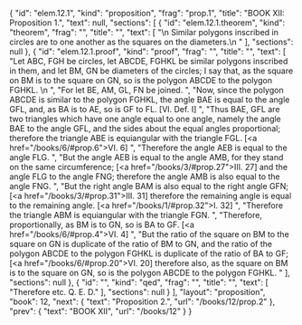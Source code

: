 {
  "id": "elem.12.1",
  "kind": "proposition",
  "frag": "prop.1",
  "title": "BOOK XII: Proposition 1.",
  "text": null,
  "sections": [
    {
      "id": "elem.12.1.theorem",
      "kind": "theorem",
      "frag": "",
      "title": "",
      "text": [
        "\n       Similar polygons inscribed in circles are to one another as the squares on the diameters.\n      "
      ],
      "sections": null
    },
    {
      "id": "elem.12.1.proof",
      "kind": "proof",
      "frag": "",
      "title": "",
      "text": [
        "Let ABC, FGH be circles, let ABCDE, FGHKL be similar polygons inscribed in them, and let BM, GN be diameters of the circles; I say that, as the square on BM is to the square on GN, so is the polygon ABCDE to the polygon FGHKL. \n      ",
        "For let BE, AM, GL, FN be joined. ",
        "Now, since the polygon ABCDE is similar to the polygon FGHKL, the angle BAE is equal to the angle GFL, and, as BA is to AE, so is GF to FL. [VI. Def. I] ",
        "Thus BAE, GFL are two triangles which have one angle equal to one angle, namely the angle BAE to the angle GFL, and the sides about the equal angles proportional; therefore the triangle ABE is equiangular with the triangle FGL. [<a href=\"/books/6/#prop.6\">VI. 6</a>] ",
        "Therefore the angle AEB is equal to the angle FLG. ",
        "But the angle AEB is equal to the angle AMB, for they stand on the same circumference; [<a href=\"/books/3/#prop.27\">III. 27</a>] and the angle FLG to the angle FNG; therefore the angle AMB is also equal to the angle FNG. ",
        "But the right angle BAM is also equal to the right angle GFN; [<a href=\"/books/3/#prop.31\">III. 31</a>] therefore the remaining angle is equal to the remaining angle. [<a href=\"/books/1/#prop.32\">I. 32</a>] ",
        "Therefore the triangle ABM is equiangular with the triangle FGN. ",
        "Therefore, proportionally, as BM is to GN, so is BA to GF. [<a href=\"/books/6/#prop.4\">VI. 4</a>] ",
        "But the ratio of the square on BM to the square on GN is duplicate of the ratio of BM to GN, and the ratio of the polygon ABCDE to the polygon FGHKL is duplicate of the ratio of BA to GF; [<a href=\"/books/6/#prop.20\">VI. 20</a>] therefore also, as the square on BM is to the square on GN, so is the polygon ABCDE to the polygon FGHKL. "
      ],
      "sections": null
    },
    {
      "id": "",
      "kind": "qed",
      "frag": "",
      "title": "",
      "text": [
        "Therefore etc. Q. E. D."
      ],
      "sections": null
    }
  ],
  "layout": "proposition",
  "book": 12,
  "next": {
    "text": "Proposition 2.",
    "url": "/books/12/prop.2"
  },
  "prev": {
    "text": "BOOK XII",
    "url": "/books/12"
  }
}

